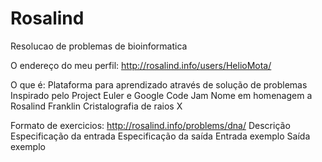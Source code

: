 # Rosalind
Resolucao de problemas de bioinformatica

O endereço do meu perfil:
http://rosalind.info/users/HelioMota/

O que é:
Plataforma para aprendizado através de solução de problemas
Inspirado pelo Project Euler e Google Code Jam
Nome em homenagem a Rosalind Franklin
Cristalografia de raios X

Formato de exercicios:
http://rosalind.info/problems/dna/
Descrição
Especificação da entrada
Especificação da saída
Entrada exemplo
Saída exemplo
